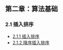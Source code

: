 ## 第二章：算法基础
### 2.1 插入排序
- [2.1.1 插入排序](2_1_1_Insertion_Sort.py)
- [2.1.2 降序插入排序](2_1_2_Revered_Insertion_Sort.py)